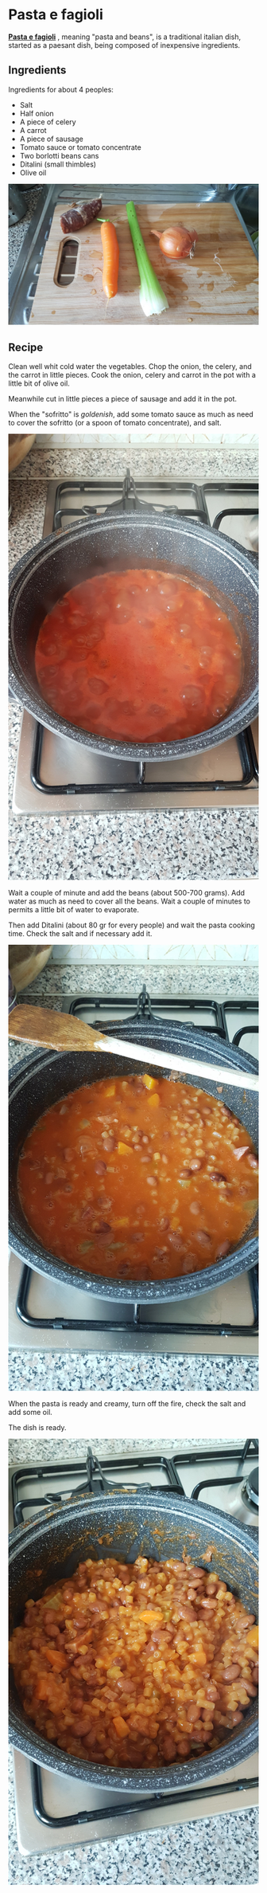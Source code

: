 # Pasta e fagioli

**[Pasta e fagioli](https://en.wikipedia.org/wiki/Pasta_e_fagioli)** , meaning "pasta and beans", is a traditional italian dish, started as a paesant dish, being composed of inexpensive ingredients.

## Ingredients

Ingredients for about 4 peoples:

- Salt
- Half onion
- A piece of celery
- A carrot
- A piece of sausage
- Tomato sauce or tomato concentrate
- Two borlotti beans cans
- Ditalini (small thimbles)
- Olive oil

![20171207_123042](../assets/20171207_123042.jpg)

## Recipe



Clean well whit cold water the vegetables. Chop the onion, the celery, and the carrot in little pieces. Cook the onion, celery and carrot in the pot with a little bit of olive oil. 

Meanwhile cut in little pieces a piece of sausage and add it in the pot.

When the "sofritto" is *goldenish*, add some tomato sauce as much as need to cover the sofritto (or a spoon of tomato concentrate), and salt.

![20171207_125301](../assets/20171207_125301.jpg)

Wait a couple of minute and add the beans (about 500-700 grams). Add water as much as need to cover all the beans. Wait a couple of minutes to permits a little bit of water to evaporate.

Then add Ditalini (about 80 gr for every people) and wait the pasta cooking time. Check the salt and if necessary add it.

![20171207_125634](../assets/20171207_125634.jpg)

When the pasta is ready and creamy, turn off the fire, check the salt and add some oil.

The dish is ready.

![20171207_130101](../assets/20171207_130101.jpg)

